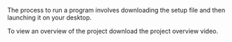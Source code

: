 The process to run a program involves downloading the setup file and then launching it on your desktop.

To view an overview of the project download the project overview video.
